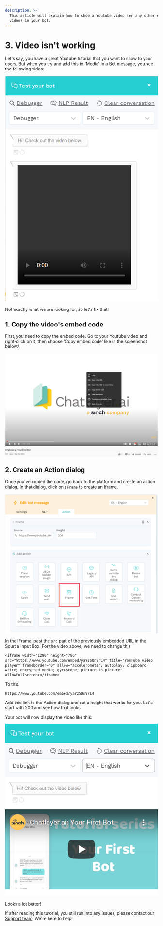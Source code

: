 ```yaml
---
description: >-
  This article will explain how to show a Youtube video (or any other external
  video) in your bot.
---
```


# 3. Video isn't working

Let's say, you have a great Youtube tutorial that you want to show to your users. But when you try and add this to 'Media' in a Bot message, you see the following video:

![](<../../.gitbook/assets/image (529).png>)

Not exactly what we are looking for, so let's fix that!

## 1. Copy the video's embed code

First, you need to copy the embed code. Go to your Youtube video and right-click on it, then choose 'Copy embed code' like in the screenshot below:\


![Click on the 4th option to copy the embed code](<../../.gitbook/assets/image (528).png>)

## 2. Create an Action dialog

Once you've copied the code, go back to the platform and create an action dialog. In that dialog, click on `IFrame` to create an Iframe.

![CLick on IFrame to create an IFrame](<../../.gitbook/assets/image (530).png>)

In the IFrame, past the `src` part of the previously embedded URL in the Source Input Box. For the video above, we need to change this:

```
<iframe width="1280" height="786" src="https://www.youtube.com/embed/yaYzSQn9rL4" title="YouTube video player" frameborder="0" allow="accelerometer; autoplay; clipboard-write; encrypted-media; gyroscope; picture-in-picture" allowfullscreen></iframe>
```

To this:

```
https://www.youtube.com/embed/yaYzSQn9rL4
```

Add this link to the Action dialog and set a height that works for you. Let's start with 200 and see how that looks:

Your bot will now display the video like this:

![](<../../.gitbook/assets/image (527).png>)

Looks a lot better! 

If after reading this tutorial, you still run into any issues, please contact our [Support team](mailto:support@chatlayer.ai). We're here to help!
